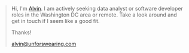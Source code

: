 > Hi, I'm [Alvin](https://www.unforswearing.com). I am actively seeking data analyst or software developer roles in the Washington DC area or remote.
> Take a look around and get in touch if I seem like a good fit. 
> 
> Thanks!  
>    
> alvin@unforswearing.com  
>    
>    


<!--
**unforswearing/unforswearing** is a ✨ _special_ ✨ repository because its `README.md` (this file) appears on your GitHub profile.
-->

